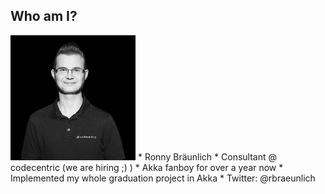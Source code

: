 ## Who am I?


<img src="/img/ich.jpg" style="width: 200px;"/>
* Ronny Bräunlich
* Consultant @ codecentric (we are hiring ;) )
* Akka fanboy for over a year now
* Implemented my whole graduation project in Akka
* Twitter: @rbraeunlich
